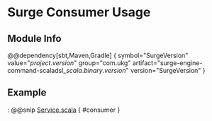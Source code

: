 # Surge Consumer Usage 

## Module Info

@@dependency[sbt,Maven,Gradle] {
symbol="SurgeVersion"
value="$project.version$"
group="com.ukg"
artifact="surge-engine-command-scaladsl_$scala.binary.version$"
version="SurgeVersion"
}

## Example

:    @@snip [Service.scala](/modules/surge-docs/src/test/scala/docs/consumer/ConsumerSpec.scala) { #consumer }
